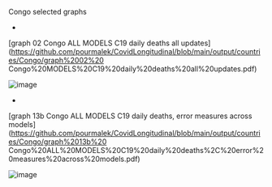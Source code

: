 Congo selected graphs

*

[graph 02 Congo ALL MODELS C19 daily deaths all updates](https://github.com/pourmalek/CovidLongitudinal/blob/main/output/countries/Congo/graph%2002%20 Congo%20MODELS%20C19%20daily%20deaths%20all%20updates.pdf)

![image](https://github.com/pourmalek/CovidLongitudinal/assets/30849720/8ef6bef7-abe5-452f-b351-d98b8f1d134e)

*

[graph 13b Congo ALL MODELS C19 daily deaths, error measures across models](https://github.com/pourmalek/CovidLongitudinal/blob/main/output/countries/Congo/graph%2013b%20 Congo%20ALL%20MODELS%20C19%20daily%20deaths%2C%20error%20measures%20across%20models.pdf)

![image](https://github.com/pourmalek/CovidLongitudinal/assets/30849720/393e86fe-4786-4a23-9237-4e52774cbf89)

